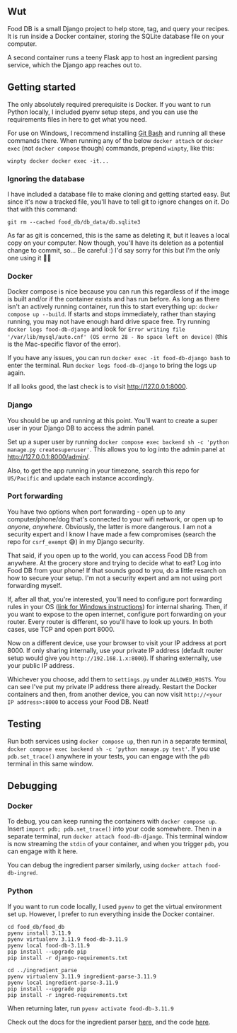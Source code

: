 ## Wut
Food DB is a small Django project to help store, tag, and query your recipes. It is run inside a Docker container, storing the SQLite database file on your computer.

A second container runs a teeny Flask app to host an ingredient parsing service, which the Django app reaches out to.

## Getting started
The only absolutely required prerequisite is Docker. If you want to run Python locally, I included pyenv setup steps, and you can use the requirements files in here to get what you need.

For use on Windows, I recommend installing [Git Bash](https://git-scm.com/download/win) and running all these commands there. When running any of the below `docker attach` or `docker exec` (not `docker compose` though) commands, prepend `winpty`, like this:
```
winpty docker docker exec -it...
```

### Ignoring the database
I have included a database file to make cloning and getting started easy. But since it's now a tracked file, you'll have to tell git to ignore changes on it. Do that with this command:
```
git rm --cached food_db/db_data/db.sqlite3
```
As far as git is concerned, this is the same as deleting it, but it leaves a local copy on your computer. Now though, you'll have its deletion as a potential change to commit, so... Be careful :) I'd say sorry for this but I'm the only one using it 🤷‍♂️

### Docker
Docker compose is nice because you can run this regardless of if the image is built and/or if the container exists and has run before. As long as there isn't an actively running container, run this to start everything up: `docker compose up --build`. If starts and stops immediately, rather than staying running, you may not have enough hard drive space free. Try running `docker logs food-db-django` and look for `Error writing file '/var/lib/mysql/auto.cnf' (OS errno 28 - No space left on device)` (this is the Mac-specific flavor of the error).

If you have any issues, you can run `docker exec -it food-db-django bash` to enter the terminal. Run `docker logs food-db-django` to bring the logs up again.

If all looks good, the last check is to visit http://127.0.0.1:8000.

### Django
You should be up and running at this point. You'll want to create a super user in your Django DB to access the admin panel.

Set up a super user by running `docker compose exec backend sh -c 'python manage.py createsuperuser'`. This allows you to log into the admin panel at http://127.0.0.1:8000/admin/.

Also, to get the app running in your timezone, search this repo for `US/Pacific` and update each instance accordingly.

### Port forwarding
You have two options when port forwarding - open up to any computer/phone/dog that's connected to your wifi network, or open up to _anyone, anywhere_. Obviously, the latter is more dangerous. I am not a security expert and I know I have made a few compromises (search the repo for `csrf_exempt` 😅) in my Django security.

That said, if you open up to the world, you can access Food DB from anywhere. At the grocery store and trying to decide what to eat? Log into Food DB from your phone! If that sounds good to you, do a little resarch on how to secure your setup. I'm not a security expert and am not using port forwarding myself.

If, after all that, you're interested, you'll need to configure port forwarding rules in your OS ([link for Windows instructions](https://redfishiaven.medium.com/port-forwarding-in-windows-and-ways-to-set-it-up-c337e171086f)) for internal sharing. Then, if you want to expose to the open internet, configure port forwarding on your router. Every router is different, so you'll have to look up yours. In both cases, use TCP and open port 8000.

Now on a different device, use your browser to visit your IP address at port 8000. If only sharing internally, use your private IP address (default router setup would give you `http://192.168.1.x:8000`). If sharing externally, use your public IP address. 

Whichever you choose, add them to `settings.py` under `ALLOWED_HOSTS`. You can see I've put my private IP address there already. Restart the Docker containers and then, from another device, you can now visit `http://<your IP address>:8000` to access your Food DB. Neat!

## Testing
Run both services using `docker compose up`, then run in a separate terminal, `docker compose exec backend sh -c 'python manage.py test'`. If you use `pdb.set_trace()` anywhere in your tests, you can engage with the `pdb` terminal in this same window.

## Debugging
### Docker
To debug, you can keep running the containers with `docker compose up`. Insert `import pdb; pdb.set_trace()` into your code somewhere. Then in a separate terminal, run `docker attach food-db-django`. This terminal window is now streaming the `stdin` of your container, and when you trigger `pdb`, you can engage with it here.

You can debug the ingredient parser similarly, using `docker attach food-db-ingred`.

### Python
If you want to run code locally, I used `pyenv` to get the virtual environment set up. However, I prefer to run everything inside the Docker container.
```
cd food_db/food_db
pyenv install 3.11.9
pyenv virtualenv 3.11.9 food-db-3.11.9
pyenv local food-db-3.11.9
pip install --upgrade pip
pip install -r django-requirements.txt

cd ../ingredient_parse
pyenv virtualenv 3.11.9 ingredient-parse-3.11.9
pyenv local ingredient-parse-3.11.9
pip install --upgrade pip 
pip install -r ingred-requirements.txt
```

When returning later, run `pyenv activate food-db-3.11.9`

Check out the docs for the ingredient parser [here](https://ingredient-parser.readthedocs.io/en/latest/start/index.html#optional-parameters), and the code [here](https://github.com/strangetom/ingredient-parser).